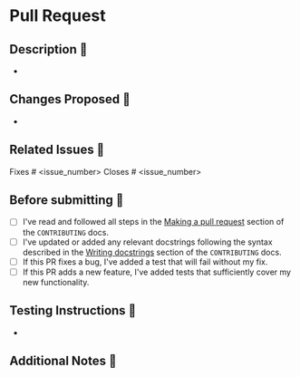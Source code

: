 <!-- To ensure we can review your pull request promptly please complete this template entirely. -->
# Pull Request

## Description 📝
<!-- Please provide a detailed description of the changes made in this pull request. -->
-

## Changes Proposed 🔧
<!-- List the main changes made in this pull request. -->
-

## Related Issues 📎
<!-- Please reference the issue number here. You can replace "Fixes" with "Closes" if it makes more sense. -->
Fixes # <issue_number>
Closes # <issue_number>

## Before submitting 📌

<!-- Please complete this checklist BEFORE submitting your PR to speed along the review process. -->
- [ ] I've read and followed all steps in the [Making a pull request](https://github.com/lipelopesoliveira/mlp_adsorption/blob/main/.github/CONTRIBUTING.md#making-a-pull-request)
    section of the `CONTRIBUTING` docs.
- [ ] I've updated or added any relevant docstrings following the syntax described in the
    [Writing docstrings](https://github.com/lipelopesoliveira/mlp_adsorption/blob/main/.github/CONTRIBUTING.md#writing-docstrings) section of the `CONTRIBUTING` docs.
- [ ] If this PR fixes a bug, I've added a test that will fail without my fix.
- [ ] If this PR adds a new feature, I've added tests that sufficiently cover my new functionality.

## Testing Instructions 🧪
<!-- Please include any special instructions for testing this pull request. -->
-

## Additional Notes 💬
<!-- Add any additional information that might be useful for the reviewer. -->